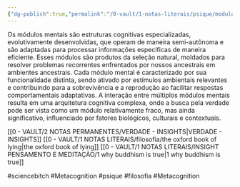 ```yaml
---
{"dg-publish":true,"permalink":"/0-vault/1-notas-literais/psique/modulos-mentais/","tags":["sciencebitch","Metacognition","psique","filosofia"],"dgHomeLink":true,"dgShowLocalGraph":true,"dgShowFileTree":true,"dgEnableSearch":true}
---
```


Os módulos mentais são estruturas cognitivas especializadas, evolutivamente desenvolvidas, que operam de maneira semi-autônoma e são adaptadas para processar informações específicas de maneira eficiente. Esses módulos são produtos da seleção natural, moldados para resolver problemas recorrentes enfrentados por nossos ancestrais em ambientes ancestrais. Cada módulo mental é caracterizado por sua funcionalidade distinta, sendo ativado por estímulos ambientais relevantes e contribuindo para a sobrevivência e a reprodução ao facilitar respostas comportamentais adaptativas. A interação entre múltiplos módulos mentais resulta em uma arquitetura cognitiva complexa, onde a busca pela verdade pode ser vista como um módulo relativamente fraco, mas ainda significativo, influenciado por fatores biológicos, culturais e contextuais.

[[0 - VAULT/2 NOTAS PERMANENTES/VERDADE - INSIGHTS\|VERDADE - INSIGHTS]]
[[0 - VAULT/1 NOTAS LITERAIS/filosofia/the oxford book of lying\|the oxford book of lying]]
[[0 - VAULT/1 NOTAS LITERAIS/INSIGHT PENSAMENTO E MEDITAÇÃO/1 why buddhism is true\|1 why buddhism is true]]

#sciencebitch #Metacognition #psique #filosofia #Metacognition